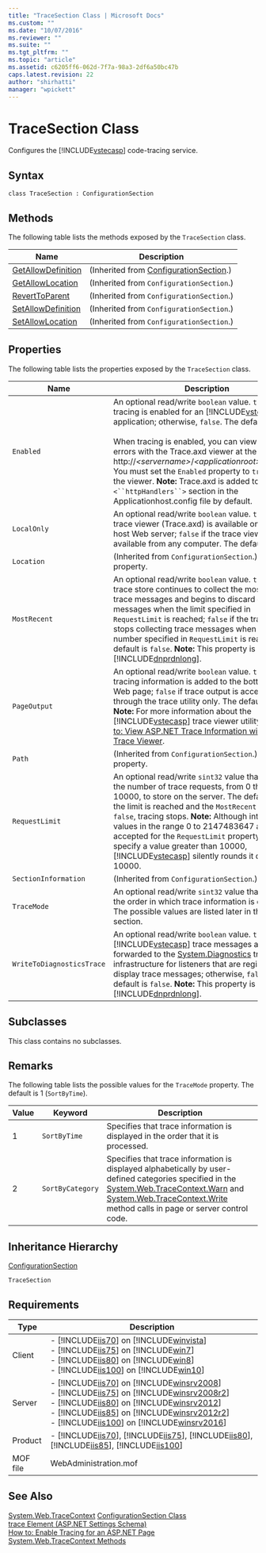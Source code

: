 ```yaml
---
title: "TraceSection Class | Microsoft Docs"
ms.custom: ""
ms.date: "10/07/2016"
ms.reviewer: ""
ms.suite: ""
ms.tgt_pltfrm: ""
ms.topic: "article"
ms.assetid: c6205ff6-062d-7f7a-98a3-2df6a50bc47b
caps.latest.revision: 22
author: "shirhatti"
manager: "wpickett"
---
```

# TraceSection Class
Configures the [!INCLUDE[vstecasp](../wmi-provider/includes/vstecasp-md.md)] code-tracing service.  
  
## Syntax  
  
```vbs  
class TraceSection : ConfigurationSection  
```  
  
## Methods  
 The following table lists the methods exposed by the `TraceSection` class.  
  
|Name|Description|  
|----------|-----------------|  
|[GetAllowDefinition](../wmi-provider/configurationsection-getallowdefinition-method.md)|(Inherited from [ConfigurationSection](../wmi-provider/configurationsection-class.md).)|  
|[GetAllowLocation](../wmi-provider/configurationsection-getallowlocation-method.md)|(Inherited from `ConfigurationSection`.)|  
|[RevertToParent](../wmi-provider/configurationsection-reverttoparent-method.md)|(Inherited from `ConfigurationSection`.)|  
|[SetAllowDefinition](../wmi-provider/configurationsection-setallowdefinition-method.md)|(Inherited from `ConfigurationSection`.)|  
|[SetAllowLocation](../wmi-provider/configurationsection-setallowlocation-method.md)|(Inherited from `ConfigurationSection`.)|  
  
## Properties  
 The following table lists the properties exposed by the `TraceSection` class.  
  
|Name|Description|  
|----------|-----------------|  
|`Enabled`|An optional read/write `boolean` value. `true` if tracing is enabled for an [!INCLUDE[vstecasp](../wmi-provider/includes/vstecasp-md.md)] application; otherwise, `false`. The default is `false`.<br /><br /> When tracing is enabled, you can view the logged errors with the Trace.axd viewer at the URL http://*\<servername>*/*\<applicationroot>*/trace.axd. You must set the `Enabled` property to `true` to use the viewer. **Note:**  Trace.axd is added to the `<``httpHandlers``>` section in the Applicationhost.config file by default.|  
|`LocalOnly`|An optional read/write `boolean` value. `true` if the trace viewer (Trace.axd) is available only on the host Web server; `false` if the trace viewer is available from any computer. The default is `true`.|  
|`Location`|(Inherited from `ConfigurationSection`.) A key property.|  
|`MostRecent`|An optional read/write `boolean` value. `true` if the trace store continues to collect the most recent trace messages and begins to discard older trace messages when the limit specified in `RequestLimit` is reached; `false` if the trace store stops collecting trace messages when the number specified in `RequestLimit` is reached. The default is `false`. **Note:**  This property is new in the [!INCLUDE[dnprdnlong](../wmi-provider/includes/dnprdnlong-md.md)].|  
|`PageOutput`|An optional read/write `boolean` value. `true` if tracing information is added to the bottom of each Web page; `false` if trace output is accessible through the trace utility only. The default is `false`. **Note:**  For more information about the [!INCLUDE[vstecasp](../wmi-provider/includes/vstecasp-md.md)] trace viewer utility, see [How to: View ASP.NET Trace Information with the Trace Viewer](http://go.microsoft.com/fwlink/?LinkId=73542).|  
|`Path`|(Inherited from `ConfigurationSection`.) A key property.|  
|`RequestLimit`|An optional read/write `sint32` value that specifies the number of trace requests, from 0 through 10000, to store on the server. The default is 10. If the limit is reached and the `MostRecent` property is `false`, tracing stops. **Note:**  Although integer values in the range 0 to 2147483647 are accepted for the `RequestLimit` property, if you specify a value greater than 10000, [!INCLUDE[vstecasp](../wmi-provider/includes/vstecasp-md.md)] silently rounds it down to 10000.|  
|`SectionInformation`|(Inherited from `ConfigurationSection`.)|  
|`TraceMode`|An optional read/write `sint32` value that specifies the order in which trace information is displayed. The possible values are listed later in the Remarks section.|  
|`WriteToDiagnosticsTrace`|An optional read/write `boolean` value. `true` if [!INCLUDE[vstecasp](../wmi-provider/includes/vstecasp-md.md)] trace messages are forwarded to the [System.Diagnostics](http://go.microsoft.com/fwlink/?LinkId=73540) tracing infrastructure for listeners that are registered to display trace messages; otherwise, `false`. The default is `false`. **Note:**  This property is new in the [!INCLUDE[dnprdnlong](../wmi-provider/includes/dnprdnlong-md.md)].|  
  
## Subclasses  
 This class contains no subclasses.  
  
## Remarks  
 The following table lists the possible values for the `TraceMode` property. The default is 1 (`SortByTime`).  
  
|Value|Keyword|Description|  
|-----------|-------------|-----------------|  
|1|`SortByTime`|Specifies that trace information is displayed in the order that it is processed.|  
|2|`SortByCategory`|Specifies that trace information is displayed alphabetically by user-defined categories specified in the [System.Web.TraceContext.Warn](/dotnet/api/system.web.tracecontext.warn?view=netframework-4.7.2) and [System.Web.TraceContext.Write](/dotnet/api/system.web.tracecontext.write?view=netframework-4.7.2) method calls in page or server control code.|  
  
## Inheritance Hierarchy  
 [ConfigurationSection](../wmi-provider/configurationsection-class.md)  
  
 `TraceSection`  
  
## Requirements  
  
|Type|Description|  
|----------|-----------------|  
|Client|-   [!INCLUDE[iis70](../wmi-provider/includes/iis70-md.md)] on [!INCLUDE[winvista](../wmi-provider/includes/winvista-md.md)]<br />-   [!INCLUDE[iis75](../wmi-provider/includes/iis75-md.md)] on [!INCLUDE[win7](../wmi-provider/includes/win7-md.md)]<br />-   [!INCLUDE[iis80](../wmi-provider/includes/iis80-md.md)] on [!INCLUDE[win8](../wmi-provider/includes/win8-md.md)]<br />-   [!INCLUDE[iis100](../wmi-provider/includes/iis100-md.md)] on [!INCLUDE[win10](../wmi-provider/includes/win10-md.md)]|  
|Server|-   [!INCLUDE[iis70](../wmi-provider/includes/iis70-md.md)] on [!INCLUDE[winsrv2008](../wmi-provider/includes/winsrv2008-md.md)]<br />-   [!INCLUDE[iis75](../wmi-provider/includes/iis75-md.md)] on [!INCLUDE[winsrv2008r2](../wmi-provider/includes/winsrv2008r2-md.md)]<br />-   [!INCLUDE[iis80](../wmi-provider/includes/iis80-md.md)] on [!INCLUDE[winsrv2012](../wmi-provider/includes/winsrv2012-md.md)]<br />-   [!INCLUDE[iis85](../wmi-provider/includes/iis85-md.md)] on [!INCLUDE[winsrv2012r2](../wmi-provider/includes/winsrv2012r2-md.md)]<br />-   [!INCLUDE[iis100](../wmi-provider/includes/iis100-md.md)] on [!INCLUDE[winsrv2016](../wmi-provider/includes/winsrv2016-md.md)]|  
|Product|-   [!INCLUDE[iis70](../wmi-provider/includes/iis70-md.md)], [!INCLUDE[iis75](../wmi-provider/includes/iis75-md.md)], [!INCLUDE[iis80](../wmi-provider/includes/iis80-md.md)], [!INCLUDE[iis85](../wmi-provider/includes/iis85-md.md)], [!INCLUDE[iis100](../wmi-provider/includes/iis100-md.md)]|  
|MOF file|WebAdministration.mof|  
  
## See Also  
 [System.Web.TraceContext](/dotnet/api/system.web.tracecontext?view=netframework-4.7.2) 
 [ConfigurationSection Class](../wmi-provider/configurationsection-class.md)   
 [trace Element (ASP.NET Settings Schema)](http://go.microsoft.com/fwlink/?LinkId=67200)   
 [How to: Enable Tracing for an ASP.NET Page](http://go.microsoft.com/fwlink/?LinkId=67201)   
 [System.Web.TraceContext Methods](http://go.microsoft.com/fwlink/?LinkId=67202)